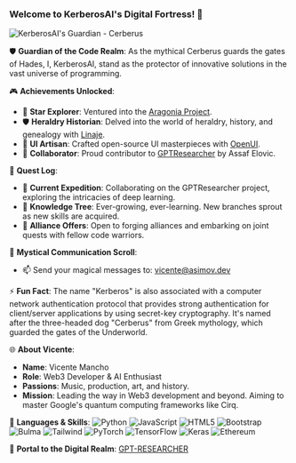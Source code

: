 ### Welcome to KerberosAI's Digital Fortress! 🏰

![KerberosAI's Guardian - Cerberus](https://cdn.leonardo.ai/users/85b8cb83-3466-42d9-bdab-f4599fd0c092/generations/a1a34ab0-3f0f-4152-b835-4030b652b826/PhotoReal_Mythology_Cerberus_can_in_the_Hades_0.jpg)

🛡️ **Guardian of the Code Realm**: As the mythical Cerberus guards the gates of Hades, I, KerberosAI, stand as the protector of innovative solutions in the vast universe of programming.

🎮 **Achievements Unlocked**:
- 🌌 **Star Explorer**: Ventured into the [Aragonia Project](https://github.com/kerberosai/aragonia).
- 🛡️ **Heraldry Historian**: Delved into the world of heraldry, history, and genealogy with [Linaje](https://github.com/kerberosai/linaje).
- 🎨 **UI Artisan**: Crafted open-source UI masterpieces with [OpenUI](https://github.com/kerberosai/openui).
- 🤝 **Collaborator**: Proud contributor to [GPTResearcher](https://github.com/kerberosai/gptresearcher) by Assaf Elovic.

📜 **Quest Log**:
- 🔭 **Current Expedition**: Collaborating on the GPTResearcher project, exploring the intricacies of deep learning.
- 🌱 **Knowledge Tree**: Ever-growing, ever-learning. New branches sprout as new skills are acquired.
- 👯 **Alliance Offers**: Open to forging alliances and embarking on joint quests with fellow code warriors.

💌 **Mystical Communication Scroll**:
- 📫 Send your magical messages to: [vicente@asimov.dev](mailto:vicente@asimov.dev)

⚡ **Fun Fact**: The name "Kerberos" is also associated with a computer network authentication protocol that provides strong authentication for client/server applications by using secret-key cryptography. It's named after the three-headed dog "Cerberus" from Greek mythology, which guarded the gates of the Underworld.

🌐 **About Vicente**:
- **Name**: Vicente Mancho
- **Role**: Web3 Developer & AI Enthusiast
- **Passions**: Music, production, art, and history.
- **Mission**: Leading the way in Web3 development and beyond. Aiming to master Google's quantum computing frameworks like Cirq.

🚀 **Languages & Skills**:
![Python](https://img.shields.io/badge/-Python-3776AB?style=flat-square&logo=python&logoColor=white)
![JavaScript](https://img.shields.io/badge/-JavaScript-F7DF1E?style=flat-square&logo=javascript&logoColor=black)
![HTML5](https://img.shields.io/badge/-HTML5-E34F26?style=flat-square&logo=html5&logoColor=white)
![Bootstrap](https://img.shields.io/badge/-Bootstrap-7952B3?style=flat-square&logo=bootstrap&logoColor=white)
![Bulma](https://img.shields.io/badge/-Bulma-00D1B2?style=flat-square&logo=bulma&logoColor=white)
![Tailwind](https://img.shields.io/badge/-Tailwind-38B2AC?style=flat-square&logo=tailwind-css&logoColor=white)
![PyTorch](https://img.shields.io/badge/-PyTorch-EE4C2C?style=flat-square&logo=pytorch&logoColor=white)
![TensorFlow](https://img.shields.io/badge/-TensorFlow-FF6F00?style=flat-square&logo=tensorflow&logoColor=white)
![Keras](https://img.shields.io/badge/-Keras-D00000?style=flat-square&logo=keras&logoColor=white)
![Ethereum](https://img.shields.io/badge/-Ethereum-3C3C3D?style=flat-square&logo=ethereum&logoColor=white)

🔗 **Portal to the Digital Realm**: [GPT-RESEARCHER]([https://asimov.dev](https://github.com/assafelovic/gpt-researcher)https://github.com/assafelovic/gpt-researcher)
